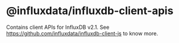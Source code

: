 # @influxdata/influxdb-client-apis

Contains client APIs for InfluxDB v2.1. See https://github.com/influxdata/influxdb-client-js to know more.
